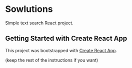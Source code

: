 # Sowlutions
Simple text search React project.

## Getting Started with Create React App
This project was bootstrapped with [Create React App](https://github.com/facebook/create-react-app).

(keep the rest of the instructions if you want)
